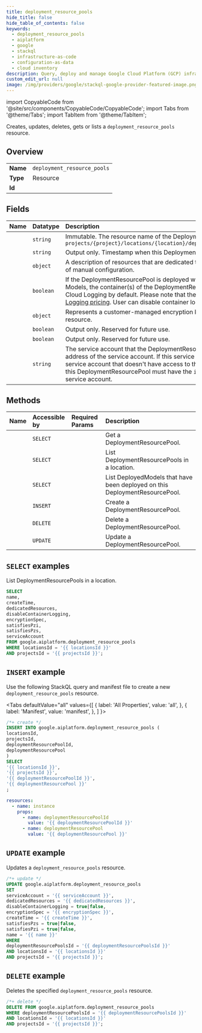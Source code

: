 ```yaml
---
title: deployment_resource_pools
hide_title: false
hide_table_of_contents: false
keywords:
  - deployment_resource_pools
  - aiplatform
  - google
  - stackql
  - infrastructure-as-code
  - configuration-as-data
  - cloud inventory
description: Query, deploy and manage Google Cloud Platform (GCP) infrastructure and resources using SQL
custom_edit_url: null
image: /img/providers/google/stackql-google-provider-featured-image.png
---
```


import CopyableCode from '@site/src/components/CopyableCode/CopyableCode';
import Tabs from '@theme/Tabs';
import TabItem from '@theme/TabItem';

Creates, updates, deletes, gets or lists a <code>deployment_resource_pools</code> resource.

## Overview
<table><tbody>
<tr><td><b>Name</b></td><td><code>deployment_resource_pools</code></td></tr>
<tr><td><b>Type</b></td><td>Resource</td></tr>
<tr><td><b>Id</b></td><td><CopyableCode code="google.aiplatform.deployment_resource_pools" /></td></tr>
</tbody></table>

## Fields
| Name | Datatype | Description |
|:-----|:---------|:------------|
| <CopyableCode code="name" /> | `string` | Immutable. The resource name of the DeploymentResourcePool. Format: `projects/{project}/locations/{location}/deploymentResourcePools/{deployment_resource_pool}` |
| <CopyableCode code="createTime" /> | `string` | Output only. Timestamp when this DeploymentResourcePool was created. |
| <CopyableCode code="dedicatedResources" /> | `object` | A description of resources that are dedicated to a DeployedModel, and that need a higher degree of manual configuration. |
| <CopyableCode code="disableContainerLogging" /> | `boolean` | If the DeploymentResourcePool is deployed with custom-trained Models or AutoML Tabular Models, the container(s) of the DeploymentResourcePool will send `stderr` and `stdout` streams to Cloud Logging by default. Please note that the logs incur cost, which are subject to [Cloud Logging pricing](https://cloud.google.com/logging/pricing). User can disable container logging by setting this flag to true. |
| <CopyableCode code="encryptionSpec" /> | `object` | Represents a customer-managed encryption key spec that can be applied to a top-level resource. |
| <CopyableCode code="satisfiesPzi" /> | `boolean` | Output only. Reserved for future use. |
| <CopyableCode code="satisfiesPzs" /> | `boolean` | Output only. Reserved for future use. |
| <CopyableCode code="serviceAccount" /> | `string` | The service account that the DeploymentResourcePool's container(s) run as. Specify the email address of the service account. If this service account is not specified, the container(s) run as a service account that doesn't have access to the resource project. Users deploying the Models to this DeploymentResourcePool must have the `iam.serviceAccounts.actAs` permission on this service account. |

## Methods
| Name | Accessible by | Required Params | Description |
|:-----|:--------------|:----------------|:------------|
| <CopyableCode code="get" /> | `SELECT` | <CopyableCode code="deploymentResourcePoolsId, locationsId, projectsId" /> | Get a DeploymentResourcePool. |
| <CopyableCode code="list" /> | `SELECT` | <CopyableCode code="locationsId, projectsId" /> | List DeploymentResourcePools in a location. |
| <CopyableCode code="query_deployed_models" /> | `SELECT` | <CopyableCode code="deploymentResourcePoolsId, locationsId, projectsId" /> | List DeployedModels that have been deployed on this DeploymentResourcePool. |
| <CopyableCode code="create" /> | `INSERT` | <CopyableCode code="locationsId, projectsId" /> | Create a DeploymentResourcePool. |
| <CopyableCode code="delete" /> | `DELETE` | <CopyableCode code="deploymentResourcePoolsId, locationsId, projectsId" /> | Delete a DeploymentResourcePool. |
| <CopyableCode code="patch" /> | `UPDATE` | <CopyableCode code="deploymentResourcePoolsId, locationsId, projectsId" /> | Update a DeploymentResourcePool. |

## `SELECT` examples

List DeploymentResourcePools in a location.

```sql
SELECT
name,
createTime,
dedicatedResources,
disableContainerLogging,
encryptionSpec,
satisfiesPzi,
satisfiesPzs,
serviceAccount
FROM google.aiplatform.deployment_resource_pools
WHERE locationsId = '{{ locationsId }}'
AND projectsId = '{{ projectsId }}'; 
```

## `INSERT` example

Use the following StackQL query and manifest file to create a new <code>deployment_resource_pools</code> resource.

<Tabs
    defaultValue="all"
    values={[
        { label: 'All Properties', value: 'all', },
        { label: 'Manifest', value: 'manifest', },
    ]
}>
<TabItem value="all">

```sql
/*+ create */
INSERT INTO google.aiplatform.deployment_resource_pools (
locationsId,
projectsId,
deploymentResourcePoolId,
deploymentResourcePool
)
SELECT 
'{{ locationsId }}',
'{{ projectsId }}',
'{{ deploymentResourcePoolId }}',
'{{ deploymentResourcePool }}'
;
```
</TabItem>
<TabItem value="manifest">

```yaml
resources:
  - name: instance
    props:
      - name: deploymentResourcePoolId
        value: '{{ deploymentResourcePoolId }}'
      - name: deploymentResourcePool
        value: '{{ deploymentResourcePool }}'

```
</TabItem>
</Tabs>

## `UPDATE` example

Updates a <code>deployment_resource_pools</code> resource.

```sql
/*+ update */
UPDATE google.aiplatform.deployment_resource_pools
SET 
serviceAccount = '{{ serviceAccount }}',
dedicatedResources = '{{ dedicatedResources }}',
disableContainerLogging = true|false,
encryptionSpec = '{{ encryptionSpec }}',
createTime = '{{ createTime }}',
satisfiesPzs = true|false,
satisfiesPzi = true|false,
name = '{{ name }}'
WHERE 
deploymentResourcePoolsId = '{{ deploymentResourcePoolsId }}'
AND locationsId = '{{ locationsId }}'
AND projectsId = '{{ projectsId }}';
```

## `DELETE` example

Deletes the specified <code>deployment_resource_pools</code> resource.

```sql
/*+ delete */
DELETE FROM google.aiplatform.deployment_resource_pools
WHERE deploymentResourcePoolsId = '{{ deploymentResourcePoolsId }}'
AND locationsId = '{{ locationsId }}'
AND projectsId = '{{ projectsId }}';
```
